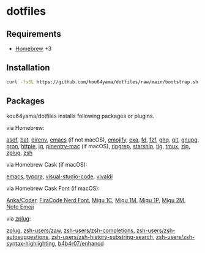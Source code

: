 # dotfiles

## Requirements

- [Homebrew](https://brew.sh) +3

## Installation

```bash
curl -fsSL https://github.com/kou64yama/dotfiles/raw/main/bootstrap.sh | bash
```

## Packages

kou64yama/dotfiles installs following packages or plugins.

via Homebrew:

[asdf](https://formulae.brew.sh/formula/asdf#default),
[bat](https://formulae.brew.sh/formula/bat#default),
[direnv](https://formulae.brew.sh/formula/direnv#default),
[emacs](https://formulae.brew.sh/formula/emacs#default) (if not macOS),
[emojify](https://formulae.brew.sh/formula/emojify#default),
[exa](https://formulae.brew.sh/formula/exa#default),
[fd](https://formulae.brew.sh/formula/fd#default),
[fzf](https://formulae.brew.sh/formula/fzf#default),
[ghq](https://formulae.brew.sh/formula/ghq#default),
[git](https://formulae.brew.sh/formula/git#default),
[gnupg](https://formulae.brew.sh/formula/gnupg#default),
[gron](https://formulae.brew.sh/formula/gron#default),
[httpie](https://formulae.brew.sh/formula/httpie#default),
[jq](https://formulae.brew.sh/formula/jq#default),
[pinentry-mac](https://formulae.brew.sh/formula/pinentry-mac#default) (if macOS),
[ripgrep](https://formulae.brew.sh/formula/ripgrep#default),
[starship](https://formulae.brew.sh/formula/starship#default),
[tig](https://formulae.brew.sh/formula/tig#default),
[tmux](https://formulae.brew.sh/formula/tmux#default),
[zip](https://formulae.brew.sh/formula/zip#default),
[zplug](https://formulae.brew.sh/formula/zplug#default),
[zsh](https://formulae.brew.sh/formula/zsh#default)

via Homebrew Cask (if macOS):

[emacs](https://formulae.brew.sh/cask/emacs#default),
[typora](https://formulae.brew.sh/cask/typora#default),
[visual-studio-code](https://formulae.brew.sh/cask/visual-studio-code#default),
[vivaldi](https://formulae.brew.sh/cask/vivaldi#default)

via Homebrew Cask Font (if macOS):

[Anka/Coder](https://code.google.com/archive/p/anka-coder-fonts/),
[FiraCode Nerd Font](https://github.com/ryanoasis/nerd-fonts/tree/master/patched-fonts/FiraCode),
[Migu 1C](https://mix-mplus-ipa.osdn.jp/migu/#migu1c),
[Migu 1M](https://mix-mplus-ipa.osdn.jp/migu/#migu1m),
[Migu 1P](https://mix-mplus-ipa.osdn.jp/migu/#migu1p),
[Migu 2M](https://mix-mplus-ipa.osdn.jp/migu/#migu2m),
[Noto Emoji](https://www.google.com/get/noto/#emoji-zsye)

via [zplug](https://github.com/zplug/zplug):

[zplug](https://github.com/zplug/zplug),
[zsh-users/zaw](https://github.com/zsh-users/zaw),
[zsh-users/zsh-completions](https://github.com/zsh-users/zsh-completions),
[zsh-users/zsh-autosuggestions](https://github.com/zsh-users/zsh-autosuggestions),
[zsh-users/zsh-history-substring-search](https://github.com/zsh-users/zsh-history-substring-search),
[zsh-users/zsh-syntax-highlighting](https://github.com/zsh-users/zsh-syntax-highlighting),
[b4b4r07/enhancd](https://github.com/b4b4r07/enhancd)
